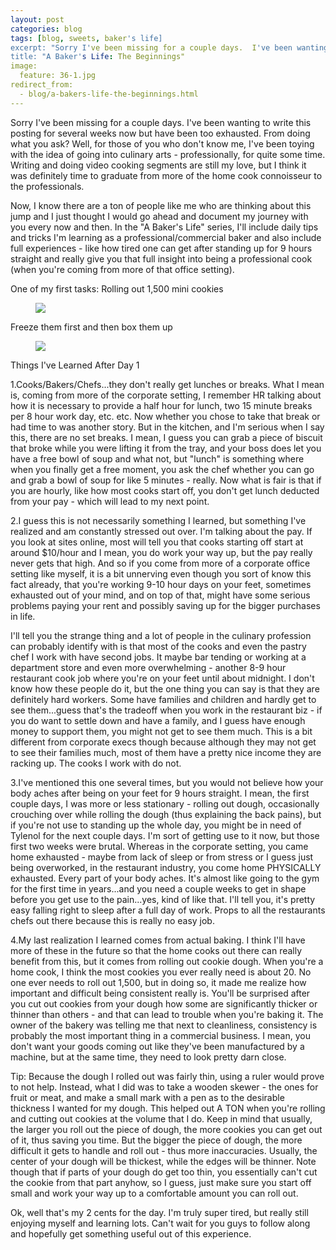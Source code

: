 ```yaml
---
layout: post
categories: blog
tags: [blog, sweets, baker's life]
excerpt: "Sorry I've been missing for a couple days.  I've been wanting to write this posting for several weeks now but have been too exhausted.  From doing what you ask?  Well, for those of you who don't know me, I've been toying with the idea of going into culinary arts - professionally, for quite some time."
title: "A Baker's Life: The Beginnings"
image:
  feature: 36-1.jpg
redirect_from: 
  - blog/a-bakers-life-the-beginnings.html
---
```


Sorry I've been missing for a couple days.  I've been wanting to write this posting for several weeks now but have been too exhausted.  From doing what you ask?  Well, for those of you who don't know me, I've been toying with the idea of going into culinary arts - professionally, for quite some time. Writing and doing video cooking segments are still my love, but I think it was definitely time to graduate from more of the home cook connoisseur to the professionals.  

Now, I know there are a ton of people like me who are thinking about this jump and I just thought I would go ahead and document my journey with you every now and then.  In the "A Baker's Life" series, I'll include daily tips and tricks I'm learning as a professional/commercial baker and also include full experiences - like how tired one can get after standing up for 9 hours straight and really give you that full insight into being a professional cook (when you're coming from more of that office setting).

One of my first tasks:  Rolling out 1,500 mini cookies

<figure> <img src='/images/36-2.jpg'> </figure>

Freeze them first and then box them up

<figure> <img src='/images/36-3.jpg'> </figure>

Things I've Learned After Day 1

1.Cooks/Bakers/Chefs...they don't really get lunches or breaks.  What I mean is, coming from more of the corporate setting, I remember HR talking about how it is necessary to provide a half hour for lunch, two 15 minute breaks per 8 hour work day, etc. etc.  Now whether you chose to take that break or had time to was another story.  But in the kitchen, and I'm serious when I say this, there are no set breaks.  I mean, I guess you can grab a piece of biscuit that broke while you were lifting it from the tray, and your boss does let you have a free bowl of soup and what not, but "lunch" is something where when you finally get a free moment, you ask the chef whether you can go and grab a bowl of soup for like 5 minutes - really.  Now what is fair is that if you are hourly, like how most cooks start off, you don't get lunch deducted from your pay - which will lead to my next point.


2.I guess this is not necessarily something I learned, but something I've realized and am constantly stressed out over.  I'm talking about the pay.  If you look at sites online, most will tell you that cooks starting off start at around $10/hour and I mean, you do work your way up, but the pay really never gets that high.  And so if you come from more of a corporate office setting like myself, it is a bit unnerving even though you sort of know this fact already, that you're working 9-10 hour days on your feet, sometimes exhausted out of your mind, and on top of that, might have some serious problems paying your rent and possibly saving up for the bigger purchases in life. 

I'll tell you the strange thing and a lot of people in the culinary profession can probably identify with is that most of the cooks and even the pastry chef I work with have second jobs. It maybe bar tending or working at a department store and even more overwhelming - another 8-9 hour restaurant cook job where you're on your feet until about midnight.  I don't know how these people do it, but the one thing you can say is that they are definitely hard workers. Some have families and children and hardly get to see them...guess that's the tradeoff when you work in the restaurant biz - if you do want to settle down and have a family, and I guess have enough money to support them, you might not get to see them much.  This is a bit different from corporate execs though because although they may not get to see their families much, most of them have a pretty nice income they are racking up.  The cooks I work with do not.

3.I've mentioned this one several times, but you would not believe how your body aches after being on your feet for 9 hours straight.  I mean, the first couple days, I was more or less stationary - rolling out dough, occasionally crouching over while rolling the dough (thus explaining the back pains), but if you're not use to standing up the whole day, you might be in need of Tylenol for the next couple days.  I'm sort of getting use to it now, but those first two weeks were brutal.  Whereas in the corporate setting, you came home exhausted - maybe from lack of sleep or from stress or I guess just being overworked, in the restaurant industry, you come home PHYSICALLY exhausted.  Every part of your body aches.  It's almost like going to the gym for the first time in years...and you need a couple weeks to get in shape before you get use to the pain...yes, kind of like that. I'll tell you, it's pretty easy falling right to sleep after a full day of work.  Props to all the restaurants chefs out there because this is really no easy job.

4.My last realization I learned comes from actual baking.  I think I'll have more of these in the future so that the home cooks out there can really benefit from this, but it comes from rolling out cookie dough.  When you're a home cook, I think the most cookies you ever really need is about 20.  No one ever needs to roll out 1,500, but in doing so, it made me realize how important and difficult being consistent really is.  You'll be surprised after you cut out cookies from your dough how some are significantly thicker or thinner than others - and that can lead to trouble when you're baking it.  The owner of the bakery was telling me that next to cleanliness, consistency is probably the most important thing in a commercial business.  I mean, you don't want your goods coming out like they've been manufactured by a machine, but at the same time, they need to look pretty darn close.

Tip: Because the dough I rolled out was fairly thin, using a ruler would prove to not help.  Instead, what I did was to take a wooden skewer - the ones for fruit or meat, and make a small mark with a pen as to the desirable thickness I wanted for my dough.  This helped out A TON when you're rolling and cutting out cookies at the volume that I do.  Keep in mind that usually, the larger you roll out the piece of dough, the more cookies you can get out of it, thus saving you time.  But the bigger the piece of dough, the more difficult it gets to handle and roll out - thus more inaccuracies.  Usually, the center of your dough will be thickest, while the edges will be thinner.  Note though that if parts of your dough do get too thin, you essentially can't cut the cookie from that part anyhow, so I guess, just make sure you start off small and work your way up to a comfortable amount you can roll out.

Ok, well that's my 2 cents for the day.  I'm truly super tired, but really still enjoying myself and learning lots.  Can't wait for you guys to follow along and hopefully get something useful out of this experience.